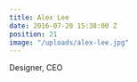 ```yaml
---
title: Alex Lee
date: 2016-07-20 15:38:00 Z
position: 21
image: "/uploads/alex-lee.jpg"
---
```


Designer, CEO
